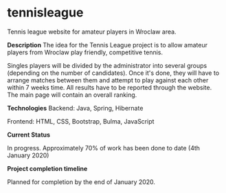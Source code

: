 # tennisleague
Tennis league website for amateur players in Wroclaw area. 

**Description**
The idea for the Tennis League project is to allow amateur players from Wroclaw play friendly, competitive tennis.

Singles players will be divided by the administrator into several groups (depending on the number of candidates). 
Once it's done, they will have to arrange matches between them and attempt to play against each other within 7 weeks time.
All results have to be reported through the website. The main page will contain an overall ranking.

**Technologies**
Backend: Java, Spring, Hibernate

Frontend: HTML, CSS, Bootstrap, Bulma, JavaScript

**Current Status**

In progress. Approximately 70% of work has been done to date (4th January 2020)

**Project completion timeline**

Planned for completion by the end of January 2020.